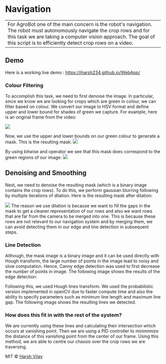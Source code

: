 # Navigation
<table>
<tr>
<td>
 For AgroBot one of the main concern is the robot's navigation. The robot must autonomously navigate the crop rows and for this task we are taking a computer vision approach. The goal of this script is to efficiently detect crop rows on a video.
</td>
</tr>
</table>


## Demo
Here is a working live demo :  https://iharsh234.github.io/WebApp/


### Colour Filtering
To accomplish this task, we need to first denoise the image. In particular, since we know we are looking for crops which are green in colour, we can filter based on colour. We convert our image to HSV format and define upper and lower bound for shades of green we capture. For example, here is an original frame from the video:

![](https://gitlab.com/UBCAgroBot/Navigation/-/tree/master/Demo/crop.png)

Now, we use the upper and lower bounds on our green colour to generate a mask. This is the resulting mask:
![](https://iharsh234.github.io/WebApp/images/demo/demo_query.JPG)

By using bitwise and operator we see that this mask does correspond to the green regions of our image:
![](https://iharsh234.github.io/WebApp/images/demo/demo_chart1.JPG)


## Denoising and Smoothing
Next, we need to denoise the resulting mask (which is a binary image contains the crop rows). To do this, we perform gaussian blurring following by multiple iterations of dilation. Here is the resulting mask after dilation:

![](https://iharsh234.github.io/WebApp/images/demo/mobile.png)
The reason we use dilation is because we want to fill the gaps in the mask to get a cleaner representation of our rows and also we want rows that are far from the camera to be merged into one. This is because these rows are not relevant to our navigation system and by merging them, we can avoid detecting them in our edge and line detection in subsequent steps.


### Line Detection
Although, the mask image is a binary image and it can be used directly with Hough transform, the large number of points in the image lead to noisy and slow computation. Hence, Canny edge detection was used to first decrease the number of points in image. The following image shows the results of the edge detection:

Following this, we used Hough lines transform. We used the probabilistic version implemented in openCV due to faster compute time and also the ability to specify parameters such as minimum line length and maximum line gap. The following image shows the resulting lines we detected.


### How does this fit in with the rest of the system?
We are currently using these lines and calculating their intersection which occurs at vanishing point. Then we are using a PID controller to minimimize the distance of this vanishing point from the center of our frame. Using this method, we are able to centre our chassis over the crop rows we are traversing.

MIT © [Harsh Vijay ](https://github.com/iharsh234)

